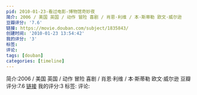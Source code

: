 ```yaml
---
pid: 2010-01-23-看过电影-博物馆奇妙夜
简介: 2006 / 美国 英国 / 动作 冒险 喜剧 / 肖恩·利维 / 本·斯蒂勒 欧文·威尔逊
豆瓣评分: '7.6'
链接: https://movie.douban.com/subject/1835843/
创建时间: '2010-01-23 13:54:42'
我的评分: '3'
标签:
评论:
tags: [douban]
categories: [timeline]
---
```

简介:2006 / 美国 英国 / 动作 冒险 喜剧 / 肖恩·利维 / 本·斯蒂勒 欧文·威尔逊
豆瓣评分:7.6
[链接](https://movie.douban.com/subject/1835843/)
我的评分:3
标签:
评论:
